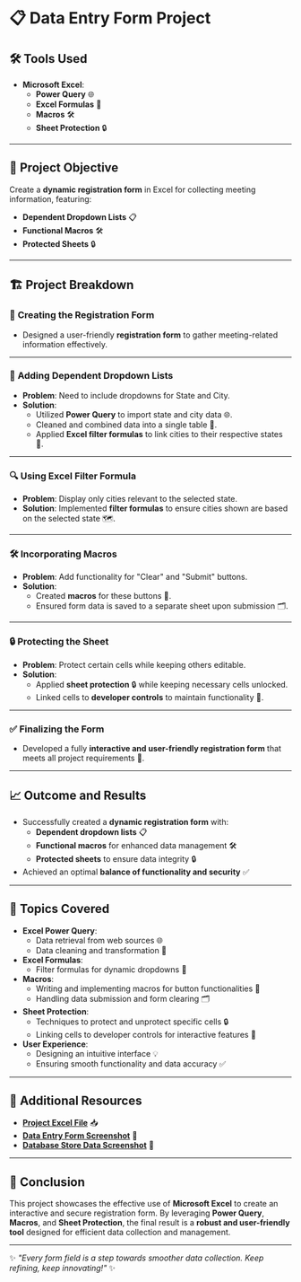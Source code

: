 # 📋 **Data Entry Form Project**

## 🛠️ **Tools Used**
- **Microsoft Excel**:
  - **Power Query** 🌐
  - **Excel Formulas** 🔢
  - **Macros** 🛠️
  - **Sheet Protection** 🔒

---

## 🎯 **Project Objective**
Create a **dynamic registration form** in Excel for collecting meeting information, featuring:
- **Dependent Dropdown Lists** 📋
- **Functional Macros** 🛠️
- **Protected Sheets** 🔒

---

## 🏗️ **Project Breakdown**

### 📝 **Creating the Registration Form**
- Designed a user-friendly **registration form** to gather meeting-related information effectively.

---

### 📜 **Adding Dependent Dropdown Lists**
- **Problem**: Need to include dropdowns for State and City.
- **Solution**:
  - Utilized **Power Query** to import state and city data 🌐.
  - Cleaned and combined data into a single table 🧹.
  - Applied **Excel filter formulas** to link cities to their respective states 🔄.

---

### 🔍 **Using Excel Filter Formula**
- **Problem**: Display only cities relevant to the selected state.
- **Solution**: Implemented **filter formulas** to ensure cities shown are based on the selected state 🗺️.

---

### 🛠️ **Incorporating Macros**
- **Problem**: Add functionality for "Clear" and "Submit" buttons.
- **Solution**:
  - Created **macros** for these buttons 💾.
  - Ensured form data is saved to a separate sheet upon submission 🗂️.

---

### 🔒 **Protecting the Sheet**
- **Problem**: Protect certain cells while keeping others editable.
- **Solution**:
  - Applied **sheet protection** 🔒 while keeping necessary cells unlocked.
  - Linked cells to **developer controls** to maintain functionality 🧩.

---

### ✅ **Finalizing the Form**
- Developed a fully **interactive and user-friendly registration form** that meets all project requirements 🌟.

---

## 📈 **Outcome and Results**
- Successfully created a **dynamic registration form** with:
  - **Dependent dropdown lists** 📋
  - **Functional macros** for enhanced data management 🛠️
  - **Protected sheets** to ensure data integrity 🔒
- Achieved an optimal **balance of functionality and security** ✅

---

## 📝 **Topics Covered**
- **Excel Power Query**:
  - Data retrieval from web sources 🌐
  - Data cleaning and transformation 🧹
- **Excel Formulas**:
  - Filter formulas for dynamic dropdowns 🔄
- **Macros**:
  - Writing and implementing macros for button functionalities 💾
  - Handling data submission and form clearing 🗂️
- **Sheet Protection**:
  - Techniques to protect and unprotect specific cells 🔒
  - Linking cells to developer controls for interactive features 🧩
- **User Experience**:
  - Designing an intuitive interface 💡
  - Ensuring smooth functionality and data accuracy ✅

---

## 📂 **Additional Resources**
- **[Project Excel File](https://github.com/YourGitHubUsername/Data-Entry-Form-Excel/blob/main/YourFile.xlsx)** 📥
- **[Data Entry Form Screenshot](https://github.com/YourGitHubUsername/Data-Entry-Form-Excel/blob/main/Images/EntryForm.png)** 📸
- **[Database Store Data Screenshot](https://github.com/YourGitHubUsername/Data-Entry-Form-Excel/blob/main/Images/DatabaseStore.png)** 📸

---

## 🌟 **Conclusion**
This project showcases the effective use of **Microsoft Excel** to create an interactive and secure registration form. By leveraging **Power Query**, **Macros**, and **Sheet Protection**, the final result is a **robust and user-friendly tool** designed for efficient data collection and management.

---

✨ *"Every form field is a step towards smoother data collection. Keep refining, keep innovating!"* ✨

